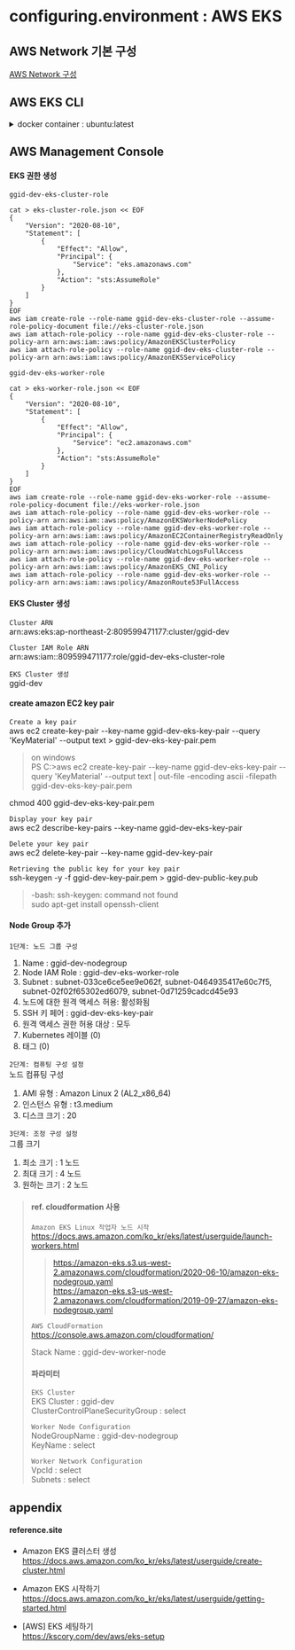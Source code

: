 # configuring.environment : AWS EKS

## AWS Network 기본 구성  

[AWS Network 구성](configuring.environment.aws.vpc.md)

## AWS EKS CLI 

<details>
<summary>docker container : ubuntu:latest</summary>
<div markdown="1">

#### create container ubuntu:latest
docker run -d -it --name aws.management.console --restart=unless-stopped ubuntu  
docker exec -it aws.management.console /bin/bash  

<<<<<<<<<<<<<<<<<<<<  
#### install packages  
apt update -y  
apt-get install -y sudo net-tools iproute2 vim wget curl unzip  

#### create group/user : app/app  
groupadd -g 3000 app  
useradd -d /apps -g 3000 -m -u 3000 -s /bin/bash app  
passwd app

#### create directory  
mkdir -p /apps/install /pgms /data /logs  
chown -R app.app /apps /pgms /data /logs  

sudo adduser app sudo  
  
su - app  
mkdir /pgms/ggcore  

cd /apps/install  

#### AWS CLI 설치  
curl "https://awscli.amazonaws.com/awscli-exe-linux-x86_64.zip" -o "awscliv2.zip"  
unzip awscliv2.zip  
sudo ./aws/install  
```
sudo: setrlimit(RLIMIT_CORE): Operation not permitted
You can now run: /usr/local/bin/aws --version
```
> echo "Set disable_coredump false" >> /etc/sudo.conf  

`AWS CLI 자격 증명 구성`  
$ aws configure  
AWS Access Key ID [None]:  
AWS Secret Access Key [None]:  
Default region name [None]: ap-northeast-2  
Default output format [None]: json  

#### eksctl 설치  
curl --silent --location "https://github.com/weaveworks/eksctl/releases/latest/download/eksctl_$(uname -s)_amd64.tar.gz" | tar xz -C /tmp
sudo mv /tmp/eksctl /usr/local/bin
eksctl version

#### kubectl 설치 및 구성  
curl -o kubectl https://amazon-eks.s3.us-west-2.amazonaws.com/1.17.7/2020-07-08/bin/linux/amd64/kubectl  
chmod +x ./kubectl  
sudo mv ./kubectl /usr/local/bin  
kubectl version --short --client  

aws eks -ap-northeast-2 update-kubeconfig --name ggid-dev  

#### aws-iam-authenticator 설치  
curl -o aws-iam-authenticator https://amazon-eks.s3.us-west-2.amazonaws.com/1.17.7/2020-07-08/bin/linux/amd64/aws-iam-authenticator  
chmod +x ./aws-iam-authenticator  
sudo mv ./aws-iam-authenticator /usr/local/bin/  
aws-iam-authenticator help  

aws-iam-authenticator token -i ggid-dev | python3 -m json.tool  

>#### Creating, displaying, and deleting Amazon EC2 key pairs  
>`Create a key pair`  
>aws ec2 create-key-pair --key-name ggid-dev-eks-key-pair --query 'KeyMaterial' --output text > ggid-dev-eks-key-pair.pem  
>> on windows  
>> PS C:\>aws ec2 create-key-pair --key-name ggid-dev-eks-key-pair --query 'KeyMaterial' --output text | out-file -encoding ascii -filepath ggid-dev-eks-key-pair.pem  
>
>chmod 400 ggid-dev-eks-key-pair.pem  
>
>`Display your key pair`  
>aws ec2 describe-key-pairs --key-name ggid-dev-eks-key-pair  
>
>`Delete your key pair`  
>aws ec2 delete-key-pair --key-name ggid-dev-key-pair  
>
>`Retrieving the public key for your key pair`  
>ssh-keygen -y -f ggid-dev-key-pair.pem > ggid-dev-public-key.pub  
>>-bash: ssh-keygen: command not found  
>>sudo apt-get install openssh-client  
>
>#### Create your Amazon EKS cluster and compute
>eksctl create cluster \
>--name ggid-dev \
>--version 1.17 \
>--region ap-northeast-2 \
>--nodegroup-name ggid-dev-workers \
>--node-type t3.medium \
>--nodes 3 \
>--nodes-min 1 \
>--nodes-max 4 \
>--ssh-access \
>--ssh-public-key ggid-dev-public-key.pub \
>--managed
>

<<<<<<<<<<<<<<<<<<<<

</div>
</details>

## AWS Management Console

#### EKS 권한 생성  

`ggid-dev-eks-cluster-role`  
```
cat > eks-cluster-role.json << EOF
{
	"Version": "2020-08-10",
	"Statement": [
		{
			"Effect": "Allow",
			"Principal": {
				"Service": "eks.amazonaws.com"
			},
			"Action": "sts:AssumeRole"
		}
	]
}
EOF
aws iam create-role --role-name ggid-dev-eks-cluster-role --assume-role-policy-document file://eks-cluster-role.json
aws iam attach-role-policy --role-name ggid-dev-eks-cluster-role --policy-arn arn:aws:iam::aws:policy/AmazonEKSClusterPolicy
aws iam attach-role-policy --role-name ggid-dev-eks-cluster-role --policy-arn arn:aws:iam::aws:policy/AmazonEKSServicePolicy
```

`ggid-dev-eks-worker-role`  
```
cat > eks-worker-role.json << EOF
{
	"Version": "2020-08-10",
	"Statement": [
		{
			"Effect": "Allow",
			"Principal": {
				"Service": "ec2.amazonaws.com"
			},
			"Action": "sts:AssumeRole"
		}
	]
}
EOF
aws iam create-role --role-name ggid-dev-eks-worker-role --assume-role-policy-document file://eks-worker-role.json
aws iam attach-role-policy --role-name ggid-dev-eks-worker-role --policy-arn arn:aws:iam::aws:policy/AmazonEKSWorkerNodePolicy
aws iam attach-role-policy --role-name ggid-dev-eks-worker-role --policy-arn arn:aws:iam::aws:policy/AmazonEC2ContainerRegistryReadOnly
aws iam attach-role-policy --role-name ggid-dev-eks-worker-role --policy-arn arn:aws:iam::aws:policy/CloudWatchLogsFullAccess
aws iam attach-role-policy --role-name ggid-dev-eks-worker-role --policy-arn arn:aws:iam::aws:policy/AmazonEKS_CNI_Policy
aws iam attach-role-policy --role-name ggid-dev-eks-worker-role --policy-arn arn:aws:iam::aws:policy/AmazonRoute53FullAccess
```

#### EKS Cluster 생성

`Cluster ARN`  
arn:aws:eks:ap-northeast-2:809599471177:cluster/ggid-dev  

`Cluster IAM Role ARN`  
arn:aws:iam::809599471177:role/ggid-dev-eks-cluster-role  

`EKS Cluster 생성`  
ggid-dev


#### create amazon EC2 key pair
`Create a key pair`  
aws ec2 create-key-pair --key-name ggid-dev-eks-key-pair --query 'KeyMaterial' --output text > ggid-dev-eks-key-pair.pem  
> on windows  
> PS C:\>aws ec2 create-key-pair --key-name ggid-dev-eks-key-pair --query 'KeyMaterial' --output text | out-file -encoding ascii -filepath ggid-dev-eks-key-pair.pem  

chmod 400 ggid-dev-eks-key-pair.pem  

`Display your key pair`  
aws ec2 describe-key-pairs --key-name ggid-dev-eks-key-pair  

`Delete your key pair`  
aws ec2 delete-key-pair --key-name ggid-dev-key-pair  

`Retrieving the public key for your key pair`  
ssh-keygen -y -f ggid-dev-key-pair.pem > ggid-dev-public-key.pub  
>-bash: ssh-keygen: command not found  
>sudo apt-get install openssh-client  

#### Node Group 추가

`1단계: 노드 그룹 구성`  
1. Name : ggid-dev-nodegroup
2. Node IAM Role : ggid-dev-eks-worker-role  
3. Subnet : subnet-033ce6ce5ee9e062f, subnet-0464935417e60c7f5, subnet-02f02f65302ed6079, subnet-0d71259cadcd45e93  
4. 노드에 대한 원격 액세스 허용: 활성화됨  
5. SSH 키 페어 : ggid-dev-eks-key-pair
6. 원격 액세스 권한 허용 대상 : 모두
7. Kubernetes 레이블 (0)
8. 태그 (0)

`2단계: 컴퓨팅 구성 설정`  
노드 컴퓨팅 구성  
1. AMI 유형 : Amazon Linux 2 (AL2_x86_64)  
2. 인스턴스 유형 : t3.medium  
3. 디스크 크기 : 20  

`3단계: 조정 구성 설정`  
그룹 크기  
1. 최소 크기 : 1 노드  
2. 최대 크기 : 4 노드  
3. 원하는 크기 : 2 노드  

>#### ref. cloudformation 사용
>`Amazon EKS Linux 작업자 노드 시작`  
>https://docs.aws.amazon.com/ko_kr/eks/latest/userguide/launch-workers.html  
>
>> https://amazon-eks.s3.us-west-2.amazonaws.com/cloudformation/2020-06-10/amazon-eks-nodegroup.yaml  
>> https://amazon-eks.s3-us-west-2.amazonaws.com/cloudformation/2019-09-27/amazon-eks-nodegroup.yaml  
>
>`AWS CloudFormation`  
>https://console.aws.amazon.com/cloudformation/  
>
>
>Stack Name : ggid-dev-worker-node  
>#### 파라미터
>`EKS Cluster`  
>EKS Cluster : ggid-dev  
>ClusterControlPlaneSecurityGroup : select  
>
>`Worker Node Configuration`  
>NodeGroupName : ggid-dev-nodegroup  
>KeyName : select  
>
>`Worker Network Configuration`  
>VpcId : select  
>Subnets : select  

## appendix

#### reference.site

* Amazon EKS 클러스터 생성  
https://docs.aws.amazon.com/ko_kr/eks/latest/userguide/create-cluster.html  

* Amazon EKS 시작하기  
https://docs.aws.amazon.com/ko_kr/eks/latest/userguide/getting-started.html

+ [AWS] EKS 세팅하기  
https://kscory.com/dev/aws/eks-setup  
